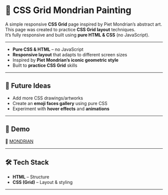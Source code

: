 # 🎨 CSS Grid Mondrian Painting  

A simple responsive **CSS Grid** page inspired by Piet Mondrian’s abstract art.  
This page was created to practice **CSS Grid layout** techniques.  
It’s fully responsive and built using **pure HTML & CSS** (no JavaScript).  

---

- **Pure CSS & HTML** – no JavaScript  
- **Responsive layout** that adapts to different screen sizes  
- Inspired by **Piet Mondrian’s iconic geometric style**  
- Built to **practice CSS Grid** skills  

---

## 🎯 Future Ideas  

- Add more CSS drawings/artworks  
- Create an **emoji faces gallery** using pure CSS  
- Experiment with **hover effects** and **animations**
  
---

## 🚀 Demo  

🔗 [MONDRIAN]()

---

## 🛠️ Tech Stack  

- **HTML** – Structure  
- **CSS (Grid)** – Layout & styling  

---

